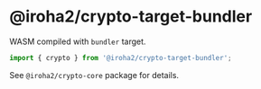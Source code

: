 # @iroha2/crypto-target-bundler

WASM compiled with `bundler` target.

```ts
import { crypto } from '@iroha2/crypto-target-bundler';
```

See `@iroha2/crypto-core` package for details.
